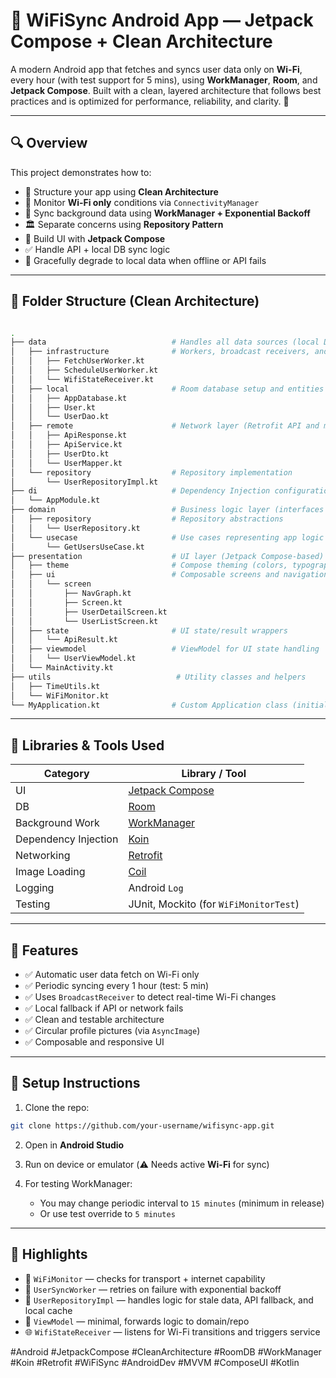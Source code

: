 # 📡 WiFiSync Android App — Jetpack Compose + Clean Architecture

A modern Android app that fetches and syncs user data only on **Wi-Fi**, every hour (with test support for 5 mins), using **WorkManager**, **Room**, and **Jetpack Compose**. Built with a clean, layered architecture that follows best practices and is optimized for performance, reliability, and clarity. 🚀

---

## 🔍 Overview

This project demonstrates how to:
- 🧠 Structure your app using **Clean Architecture**
- 📡 Monitor **Wi-Fi only** conditions via `ConnectivityManager`
- 🔁 Sync background data using **WorkManager + Exponential Backoff**
- 🏛️ Separate concerns using **Repository Pattern**
- 🎨 Build UI with **Jetpack Compose**
- ✅ Handle API + local DB sync logic
- 🔄 Gracefully degrade to local data when offline or API fails

---

## 🧾 Folder Structure (Clean Architecture)
```bash

.
├── data                            # Handles all data sources (local DB, remote APIs, workers)
│   ├── infrastructure              # Workers, broadcast receivers, and background components
│   │   ├── FetchUserWorker.kt
│   │   ├── ScheduleUserWorker.kt
│   │   └── WifiStateReceiver.kt
│   ├── local                       # Room database setup and entities
│   │   ├── AppDatabase.kt
│   │   ├── User.kt
│   │   └── UserDao.kt
│   ├── remote                      # Network layer (Retrofit API and models)
│   │   ├── ApiResponse.kt
│   │   ├── ApiService.kt
│   │   ├── UserDto.kt
│   │   └── UserMapper.kt
│   └── repository                  # Repository implementation
│       └── UserRepositoryImpl.kt
├── di                              # Dependency Injection configuration
│   └── AppModule.kt
├── domain                          # Business logic layer (interfaces and use cases)
│   ├── repository                  # Repository abstractions
│   │   └── UserRepository.kt
│   └── usecase                     # Use cases representing app logic
│       └── GetUsersUseCase.kt
├── presentation                    # UI layer (Jetpack Compose-based)
│   ├── theme                       # Compose theming (colors, typography, etc.)
│   ├── ui                          # Composable screens and navigation
│   │   └── screen
│   │       ├── NavGraph.kt
│   │       ├── Screen.kt
│   │       ├── UserDetailScreen.kt
│   │       └── UserListScreen.kt
│   ├── state                       # UI state/result wrappers
│   │   └── ApiResult.kt
│   ├── viewmodel                   # ViewModel for UI state handling
│   │   └── UserViewModel.kt
│   └── MainActivity.kt
├── utils                            # Utility classes and helpers
│   ├── TimeUtils.kt
│   └── WiFiMonitor.kt
└── MyApplication.kt                # Custom Application class (initial setup)


````

---

## 🔧 Libraries & Tools Used

| Category             | Library / Tool                                                                        |
| -------------------- | ------------------------------------------------------------------------------------- |
| UI                   | [Jetpack Compose](https://developer.android.com/jetpack/compose)                      |
| DB                   | [Room](https://developer.android.com/training/data-storage/room)                      |
| Background Work      | [WorkManager](https://developer.android.com/topic/libraries/architecture/workmanager) |
| Dependency Injection | [Koin](https://insert-koin.io/)                                                       |
| Networking           | [Retrofit](https://square.github.io/retrofit/)                                        |
| Image Loading        | [Coil](https://coil-kt.github.io/coil/)                                               |
| Logging              | Android `Log`                                                                         |
| Testing              | JUnit, Mockito (for `WiFiMonitorTest`)                                                |

---

## 📲 Features

* ✅ Automatic user data fetch on Wi-Fi only
* ✅ Periodic syncing every 1 hour (test: 5 min)
* ✅ Uses `BroadcastReceiver` to detect real-time Wi-Fi changes
* ✅ Local fallback if API or network fails
* ✅ Clean and testable architecture
* ✅ Circular profile pictures (via `AsyncImage`)
* ✅ Composable and responsive UI

---

## 🚀 Setup Instructions

1. Clone the repo:

```bash
git clone https://github.com/your-username/wifisync-app.git
```

2. Open in **Android Studio**

3. Run on device or emulator (⚠️ Needs active **Wi-Fi** for sync)

4. For testing WorkManager:

   * You may change periodic interval to `15 minutes` (minimum in release)
   * Or use test override to `5 minutes`

---

## 🔑 Highlights

* 📶 `WiFiMonitor` — checks for transport + internet capability
* 🔁 `UserSyncWorker` — retries on failure with exponential backoff
* 💾 `UserRepositoryImpl` — handles logic for stale data, API fallback, and local cache
* 🎯 `ViewModel` — minimal, forwards logic to domain/repo
* 🌐 `WifiStateReceiver` — listens for Wi-Fi transitions and triggers service
  
\#Android #JetpackCompose #CleanArchitecture #RoomDB #WorkManager #Koin #Retrofit #WiFiSync #AndroidDev #MVVM #ComposeUI #Kotlin
